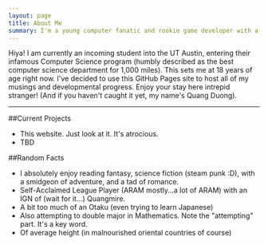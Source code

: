 ```yaml
---
layout: page
title: About Me
summary: I'm a young computer fanatic and rookie game developer with a penchant for searching for the most optimal solution to every problem.
---
```

Hiya! I am currently an incoming student into the UT Austin, entering their infamous Computer Science 
program (humbly described as the best computer science department for 1,000 miles). This sets me at 18 years 
of age right now. I've decided to use this GitHub Pages site to host all of my musings and developmental
progress. Enjoy your stay here intrepid stranger! (And if you haven't caught it yet, my name's Quang Duong).

***

##Current Projects
+ This website. Just look at it. It's atrocious.
+ TBD

##Random Facts
+ I absolutely enjoy reading fantasy, science fiction (steam punk :D), with a smidgeon of adventure, and
  a tad of romance.
+ Self-Acclaimed League Player (ARAM mostly...a lot of ARAM) with an IGN of (wait for it...) Quangmire.
+ A bit too much of an Otaku (even trying to learn Japanese)
+ Also attempting to double major in Mathematics. Note the "attempting" part. It's a key word.
+ Of average height (in malnourished oriental countries of course)